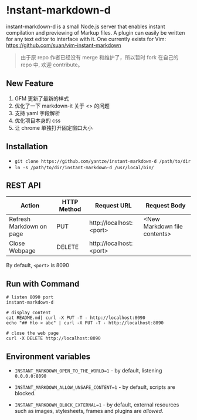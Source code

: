 !nstant-markdown-d
================
instant-markdown-d is a small Node.js server that enables instant compilation and previewing of Markup files. A plugin can easily be written for any text editor to interface with it. One currently exists for Vim: https://github.com/suan/vim-instant-markdown

> 由于原 repo 作者已经没有 merge 和维护了，所以暂时 fork 在自己的 repo 中, 欢迎 contribute。

New Feature
-------
1. GFM 更新了最新的样式 
2. 优化了一下 markdown-it 关于 <> 的问题 
3. 支持 yaml 字段解析 
4. 优化项目本身的 css 
5. 让 chrome 单独打开固定窗口大小

Installation
------------
- `git clone https://github.com/yantze/instant-markdown-d /path/to/dir`
- `ln -s /path/to/dir/instant-markdown-d /usr/local/bin/`

REST API
--------
| Action           | HTTP Method | Request URL               | Request Body |
|---------------------|-------------|---------------------------|--------------------|
| Refresh Markdown on page | PUT        | http://localhost:\<port\> | \<New Markdown file contents\> |
| Close Webpage    | DELETE      | http://localhost:\<port\> | |
By default, `<port>` is 8090

Run with Command
----------------
```
# listen 8090 port
instant-markdown-d

# display content
cat README.md| curl -X PUT -T - http://localhost:8090
echo "## Hlo > abc" | curl -X PUT -T - http://localhost:8090

# close the web page
curl -X DELETE http://localhost:8090
```

Environment variables
---------------------

* `INSTANT_MARKDOWN_OPEN_TO_THE_WORLD=1` - by default, listening `0.0.0.0:8090`

* `INSTANT_MARKDOWN_ALLOW_UNSAFE_CONTENT=1` - by default, scripts are blocked.


* `INSTANT_MARKDOWN_BLOCK_EXTERNAL=1` - by default, external resources such as
  images, stylesheets, frames and plugins are *allowed*. 

